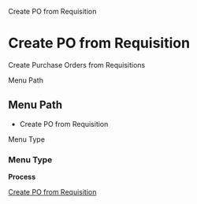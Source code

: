
Create PO from Requisition
# Create PO from Requisition


Create Purchase Orders from Requisitions

Menu Path
## Menu Path



- Create PO from Requisition

Menu Type
### Menu Type

**Process**


[Create PO from Requisition](../../process-m_requisition_pocreate.md)
